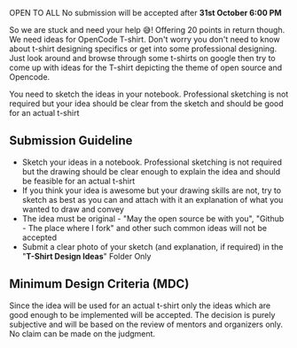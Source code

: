 OPEN TO ALL
No submission will be accepted after **31st October 6:00 PM**

So we are stuck and need your help 😅! Offering 20 points in return though. We need ideas for OpenCode T-shirt. Don't worry you don't need to know about t-shirt designing specifics or get into some professional designing. Just look around and browse through some t-shirts on google then try to come up with ideas for the T-shirt depicting the theme of open source and Opencode. 

You need to sketch the ideas in your notebook. Professional sketching is not required but your idea should be clear from the sketch and should be good for an actual t-shirt


## Submission Guideline

- Sketch your ideas in a notebook. Professional sketching is not required but the drawing should be clear enough to explain the idea and should be feasible for an actual t-shirt
- If you think your idea is awesome but your drawing skills are not, try to sketch as best as you can and attach with it an explanation of what you wanted to draw and convey
- The idea must be original - "May the open source be with you", "Github - The place where I fork" and other such common ideas will not be accepted
- Submit a clear photo of your sketch (and explanation, if required) in the "**T-Shirt Design Ideas**" Folder Only

## Minimum Design Criteria (MDC)

Since the idea will be used for an actual t-shirt only the ideas which are good enough to be implemented will be accepted. The decision is purely subjective and will be based on the review of mentors and organizers only. No claim can be made on the judgment.